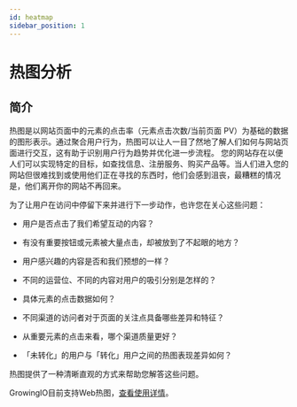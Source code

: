 ```yaml
---
id: heatmap
sidebar_position: 1
---
```


# 热图分析

## 简介[](#jian-jie)

热图是以网站页面中的元素的点击率（元素点击次数/当前页面 PV）为基础的数据的图形表示。通过聚合用户行为，热图可以让人一目了然地了解人们如何与网站页面进行交互，这有助于识别用户行为趋势并优化进一步流程。 您的网站存在以便人们可以实现特定的目标，如查找信息、注册服务、购买产品等。当人们进入您的网站但很难找到或使用他们正在寻找的东西时，他们会感到沮丧，最糟糕的情况是，他们离开你的网站不再回来。

为了让用户在访问中停留下来并进行下一步动作，也许您在关心这些问题：

* 用户是否点击了我们希望互动的内容？
    
* 有没有重要按钮或元素被大量点击，却被放到了不起眼的地方？
    
* 用户感兴趣的内容是否和我们预想的一样？
    
* 不同的运营位、不同的内容对用户的吸引分别是怎样的？
    
* 具体元素的点击数据如何？
    
* 不同渠道的访问者对于页面的关注点具备哪些差异和特征？
    
* 从重要元素的点击来看，哪个渠道质量更好？
    
* 「未转化」的用户与「转化」用户之间的热图表现差异如何？
    
热图提供了一种清晰直观的方式来帮助您解答这些问题。

GrowingIO目前支持Web热图，[查看使用详情](/op/v/2.0/product-manual/product-analysis/heatmap/web)。
